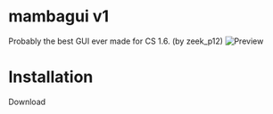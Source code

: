 # mambagui v1
Probably the best GUI ever made for CS 1.6. (by zeek_p12)
![Preview](https://raw.githubusercontent.com/hldsarchive/mambagui/blob/master/preview.jpg)
# Installation
Download

